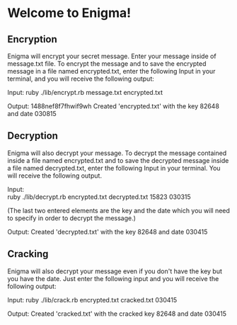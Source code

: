 <h1>Welcome to Enigma!</h1>

<h2>Encryption</h2>
Enigma will encrypt your secret message.
Enter your message inside of message.txt file.
To encrypt the message and to save the encrypted message in a file named encrypted.txt, enter the following Input in your terminal, and you will receive the following output:

Input:
ruby ./lib/encrypt.rb message.txt encrypted.txt

Output:
1488nef8f7fhwif9wh
Created 'encrypted.txt' with the key 82648 and date 030815


<h2>Decryption</h2>
Enigma will also decrypt your message.
To decrypt the message contained inside a file named encrypted.txt and to save the decrypted message inside a file named decrypted.txt, enter the following Input in your terminal.  You will receive the following output.

Input:  
ruby ./lib/decrypt.rb encrypted.txt decrypted.txt 15823 030315

(The last two entered elements are the key and the date which you will need to specify in order to decrypt the message.)

Output:
Created 'decrypted.txt' with the key 82648 and date 030415


<h2>Cracking</h2>
Enigma will also decrypt your message even if you don't have the key but you have the date.
Just enter the following input and you will receive the following output:

Input:
ruby ./lib/crack.rb encrypted.txt cracked.txt 030415

Output:
Created 'cracked.txt' with the cracked key 82648 and date 030415
